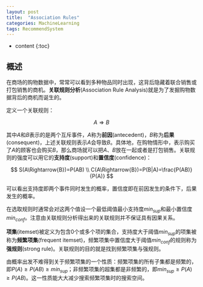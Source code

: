 ```yaml
---
layout: post
title:  "Association Rules"
categories: MachineLearning
tags: RecommendSystem
---
```


* content
{:toc}
## 概述

在商场的购物数据中，常常可以看到多种物品同时出现，这背后隐藏着联合销售或打包销售的商机。**关联规则分析**(Association Rule Analysis)就是为了发掘购物数据背后的商机而诞生的。

定义一个关联规则：

$$
A\Rightarrow{B}
$$

其中$A​$和$B​$表示的是两个互斥事件，$A​$称为**前因**(antecedent)，$B​$称为**后果**(consequent)，上述关联规则表示$A​$会导致$B​$。具体地，在购物情形中，表示购买了$A​$的顾客也会购买$B​$，那么商场就可以把$A​$、$B​$放在一起或者是打包销售。关联规则的强度可以用它的**支持度**(support)和**置信度**(confidence)：

$$
S(A\Rightarrow{B})=P(AB) \\
C(A\Rightarrow{B})=P(B|A)=\frac{P(AB)}{P(A)}
$$

可以看出支持度即两个事件同时发生的概率，置信度即在前因发生的条件下，后果发生的概率。

在选取规则时通常会对这两个值设一个最低阈值最小支持度$min_{sup}$和最小置信度$min_{conf}$。注意由关联规则分析得出来的关联规则并不保证具有因果关系。

**项集**(itemset)被定义为包含$0$个或多个项的集合，支持度大于阈值$min_{sup}$的项集被称为**频繁项集**(frequent itemset)，频繁项集中置信度大于阈值$min_{conf}$的规则称为**强规则**(strong rule)。关联规则的目的就是找到频繁项集与强规则。

由概率出发不难得到关于频繁项集的一个性质：频繁项集的所有子集都是频繁的，即$P(A){\ge}P(AB){\ge}min_{sup}$；非频繁项集的超集都是非频繁的，即$min_{sup}{\ge}P(A){\ge}P(AB)$。这一性质能大大减少搜索频繁项集时的搜索空间。